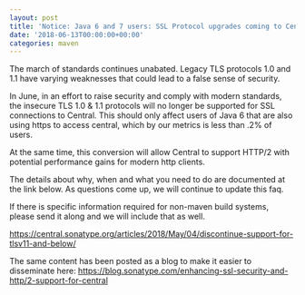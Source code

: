 ```yaml
---
layout: post
title: 'Notice: Java 6 and 7 users: SSL Protocol upgrades coming to Central'
date: '2018-06-13T00:00:00+00:00'
categories: maven
---
```

<p>The march of standards continues unabated. Legacy TLS protocols 1.0
and 1.1 have varying weaknesses that could lead to a false sense of
security.</p>
<p>
In June, in an effort to raise security and comply with modern
standards, the insecure TLS 1.0 & 1.1 protocols will no longer be
supported for SSL connections to Central. This should only affect
users of Java 6 that are also using https to access central, which by
our metrics is less than .2% of users.</p>

<p>
At the same time, this conversion will allow Central to support HTTP/2
with potential performance gains for modern http clients.</p>
<p>
The details about why, when and what you need to do are documented at
the link below. As questions come up, we will continue to update this
faq.</p>
<p>
If there is specific information required for non-maven build systems,
please send it along and we will include that as well.</p>

<a href="https://central.sonatype.org/articles/2018/May/04/discontinue-support-for-tlsv11-and-below/">https://central.sonatype.org/articles/2018/May/04/discontinue-support-for-tlsv11-and-below/
</a>
<p>
The same content has been posted as a blog to make it easier to
disseminate here:
<a href="https://blog.sonatype.com/enhancing-ssl-security-and-http/2-support-for-central">https://blog.sonatype.com/enhancing-ssl-security-and-http/2-support-for-central</a>
</p>
